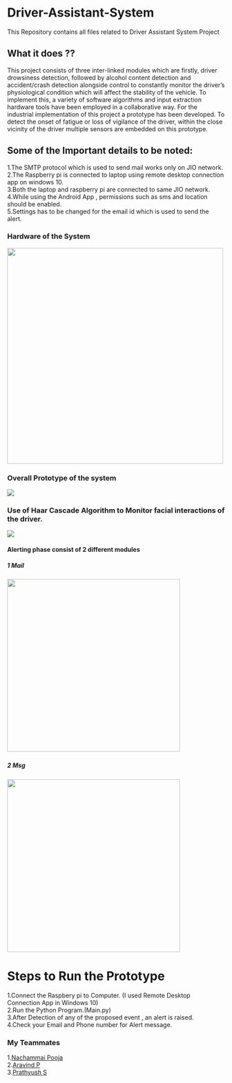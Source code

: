 # Driver-Assistant-System
This Repository contains all files related to Driver Assistant System Project

## What it does ??
This project consists of three inter-linked modules which are firstly, driver
drowsiness detection, followed by alcohol content detection and accident/crash
detection alongside control to constantly monitor the driver’s physiological
condition which will affect the stability of the vehicle. To implement this, a
variety of software algorithms and input extraction hardware tools have been
employed in a collaborative way. For the industrial implementation of this
project a prototype has been developed. To detect the onset of fatigue or loss of
vigilance of the driver, within the close vicinity of the driver multiple sensors
are embedded on this prototype.

## Some of the Important details to be noted:
1.The SMTP protocol which is used to send mail works only on JIO network. <br>
2.The Raspberry pi is connected to laptop using remote desktop connection app on windows 10.<br>
3.Both the laptop and raspberry pi are connected to same JIO network.<br>
4.While using the Android App , permissions such as sms and location should be enabled.<br>
5.Settings has to be changed for the email id which is used to send the alert.<br>

<h3>Hardware of the System</h3>
<img src="https://github.com/praveenkumar0211/Driver-Assistant-System/blob/main/images/hardware.PNG" height=500px>

<h3>Overall Prototype of the system</h3>
<img src="https://github.com/praveenkumar0211/Driver-Assistant-System/blob/main/images/Untitled.png">

<h3>Use of Haar Cascade Algorithm to Monitor facial interactions of the driver.</h3>
<img src="https://github.com/praveenkumar0211/Driver-Assistant-System/blob/main/images/face.PNG">

<h4>Alerting phase consist of 2 different modules</h4>
<h5>1 Mail <h5>
 <img src="https://github.com/praveenkumar0211/Driver-Assistant-System/blob/main/images/mail1.jpeg" height=400px>

<h5>2 Msg <h5>
 <img src="https://github.com/praveenkumar0211/Driver-Assistant-System/blob/main/images/msg.jpeg" height=400px>
 
 <h1>Steps to Run the Prototype</h1>
 1.Connect the Raspbery pi to Computer. (I used Remote Desktop Connection App in Windows 10)<br>
 2.Run the Python Program.(Main.py)<br>
 3.After Detection of any of the proposed event , an alert is raised.<br>
 4.Check your Email and Phone number for Alert message. <br>
 
 
 <h3>My Teammates </h3>
 1.<a href="https://github.com/NachammaiPooja">Nachammai Pooja</a><br>
 2.<a href="https://github.com/Aravind1411">Aravind P</a><br>
 3.<a href="https://github.com/prathyush2510">Prathyush S</a><br>

